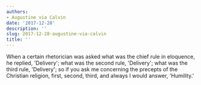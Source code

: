 ```yaml
---
authors:
- Augustine via Calvin
date: '2017-12-28'
description: ''
slug: 2017-12-28-augustine-via-calvin
title: ''
---
```

When a certain rhetorician was asked what was the chief rule in eloquence, he replied, 'Delivery'; what was the second rule, 'Delivery'; what was the third rule, 'Delivery'; so if you ask me concerning the precepts of the Christian religion, first, second, third, and always I would answer, 'Humility.'



